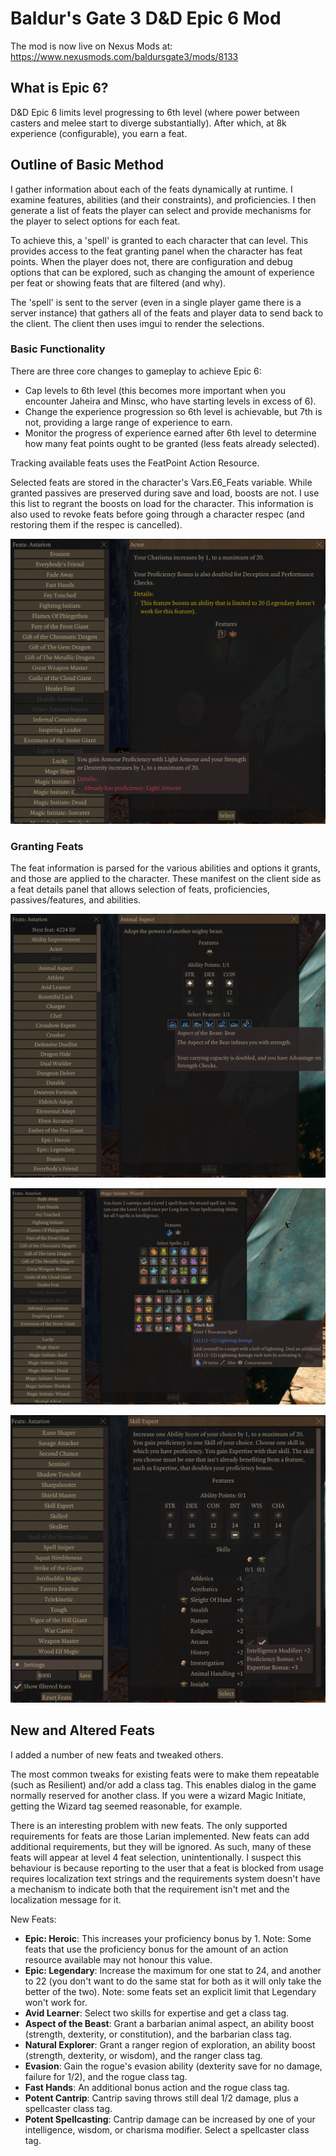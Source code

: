 # Baldur's Gate 3 D&amp;D Epic 6 Mod

The mod is now live on Nexus Mods at: https://www.nexusmods.com/baldursgate3/mods/8133

## What is Epic 6?
D&amp;D Epic 6 limits level progressing to 6th level (where power between casters and melee start to diverge substantially). After which, at 8k experience (configurable), you earn a feat.

## Outline of Basic Method

I gather information about each of the feats dynamically at runtime. I examine features, abilities (and their constraints), and proficiencies. I then generate a list of feats the player can select and provide mechanisms for the player to select options for each feat.

To achieve this, a 'spell' is granted to each character that can level. This provides access to the feat granting panel when the character has feat points. When the player does not, there are configuration and debug options that can be explored, such as changing the amount of experience per feat or showing feats that are filtered (and why).

The 'spell' is sent to the server (even in a single player game there is a server instance) that gathers all of the feats and player data to send back to the client. The client then uses imgui to render the selections.

### Basic Functionality

There are three core changes to gameplay to achieve Epic 6:
 * Cap levels to 6th level (this becomes more important when you encounter Jaheira and Minsc, who have starting levels in excess of 6).
 * Change the experience progression so 6th level is achievable, but 7th is not, providing a large range of experience to earn.
 * Monitor the progress of experience earned after 6th level to determine how many feat points ought to be granted (less feats already selected).

Tracking available feats uses the FeatPoint Action Resource.

Selected feats are stored in the character's Vars.E6_Feats variable. While granted passives are preserved during save and load, boosts are not. I use this list to regrant the boosts on load for the character. This information is also used to revoke feats before going through a character respec (and restoring them if the respec is cancelled).

![Imgui Based Feat Panel](Readme_Assets/FeatPanel.png)

### Granting Feats

The feat information is parsed for the various abilities and options it grants, and those are applied to the character. These manifest on the client side as a feat details panel that allows selection of feats, proficiencies, passives/features, and abilities.

![Selecting Abilities and Features](Readme_Assets/Selectors_Abilities_and_Features.png)

![Selecting Spells](Readme_Assets/Selectors_Spells.png)

![Selecting Skills](Readme_Assets/Selectors_Skills.png)

## New and Altered Feats

I added a number of new feats and tweaked others.

The most common tweaks for existing feats were to make them repeatable (such as Resilient) and/or add a class tag. This enables dialog in the game normally reserved for another class. If you were a wizard Magic Initiate, getting the Wizard tag seemed reasonable, for example.

There is an interesting problem with new feats. The only supported requirements for feats are those Larian implemented. New feats can add additional requirements, but they will be ignored. As such, many of these feats will appear at level 4 feat selection, unintentionally. I suspect this behaviour is because reporting to the user that a feat is blocked from usage requires localization text strings and the requirements system doesn't have a mechanism to indicate both that the requirement isn't met and the localization message for it.

New Feats:
 * **Epic: Heroic**: This increases your proficiency bonus by 1. Note: Some feats that use the proficiency bonus for the amount of an action resource available may not honour this value.
 * **Epic: Legendary**: Increase the maximum for one stat to 24, and another to 22 (you don't want to do the same stat for both as it will only take the better of the two). Note: some feats set an explicit limit that Legendary won't work for.
 * **Avid Learner**: Select two skills for expertise and get a class tag.
 * **Aspect of the Beast**: Grant a barbarian animal aspect, an ability boost (strength, dexterity, or constitution), and the barbarian class tag.
 * **Natural Explorer**: Grant a ranger region of exploration, an ability boost (strength, dexterity, or wisdom), and the ranger class tag.
 * **Evasion**: Gain the rogue's evasion ability (dexterity save for no damage, failure for 1/2), and the rogue class tag.
 * **Fast Hands**: An additional bonus action and the rogue class tag.
 * **Potent Cantrip**: Cantrip saving throws still deal 1/2 damage, plus a spellcaster class tag.
 * **Potent Spellcasting**: Cantrip damage can be increased by one of your intelligence, wisdom, or charisma modifier. Select a spellcaster class tag.
